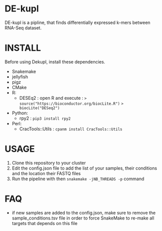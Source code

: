 # DE-kupl

DE-kupl is a pipline, that finds differentially expressed k-mers between RNA-Seq dataset.

# INSTALL

Before using Dekupl, install these dependencies.

- Snakemake
- jellyfish
- pigz
- CMake
- R: 
  * DESEq2 : open R and execute :
    `> source("https://bioconductor.org/biocLite.R")`
    `> biocLite("DESeq2")`
- Python: 
  * rpy2 : `pip3 install rpy2`
- Perl: 
  * CracTools::Utils : `cpanm install CracTools::Utils`

# USAGE

1. Clone this repository to your cluster
2. Edit the config.json file to add the list of your samples, their conditions and the location their FASTQ files
3. Run the pipeline with then `snakemake -jNB_THREADS -p` command 

# FAQ

- if new samples are added to the config.json, make sure to remove the sample_conditions.tsv file in order to force SnakeMake to re-make all targets that depends on this file
